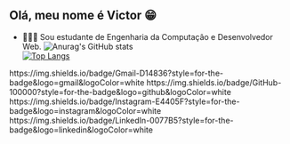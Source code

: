 ## Olá, meu nome é Victor 😁 
- 👨🏽‍🎓 Sou estudante de Engenharia da Computação e Desenvolvedor Web.
![Anurag's GitHub stats](https://github-readme-stats.vercel.app/api?username=filgueira5&show_icons=true&theme=radical)<br>
[![Top Langs](https://github-readme-stats.vercel.app/api/top-langs/?username=filgueira5)](https://github.com/filgueira5/github-readme-stats)

<div>
   	https://img.shields.io/badge/Gmail-D14836?style=for-the-badge&logo=gmail&logoColor=white
    https://img.shields.io/badge/GitHub-100000?style=for-the-badge&logo=github&logoColor=white
    https://img.shields.io/badge/Instagram-E4405F?style=for-the-badge&logo=instagram&logoColor=white
    https://img.shields.io/badge/LinkedIn-0077B5?style=for-the-badge&logo=linkedin&logoColor=white
</div>
